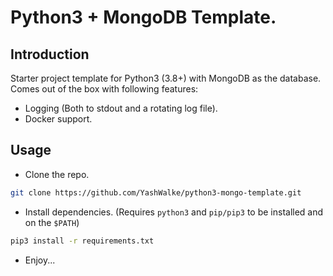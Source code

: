 # Python3 + MongoDB Template.

## Introduction
Starter project template for Python3 (3.8+) with MongoDB as the database.
Comes out of the box with following features:
- Logging (Both to stdout and a rotating log file).
- Docker support.

## Usage
- Clone the repo.
```bash
git clone https://github.com/YashWalke/python3-mongo-template.git
```

- Install dependencies. (Requires `python3` and `pip/pip3` to be installed and on the `$PATH`)
```bash
pip3 install -r requirements.txt
```

- Enjoy...
